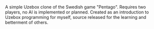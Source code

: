 A simple Uzebox clone of the Swedish game "Pentago". Requires two players, no AI is implemented or planned. Created as an introduction to Uzebox programming for myself, source released for the learning and betterment of others.